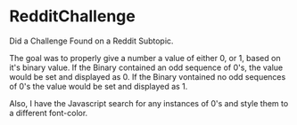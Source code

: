 # RedditChallenge

Did a Challenge Found on a Reddit Subtopic.

The goal was to properly give a number a value of either 0, or 1, based on it's binary value.
If the Binary contained an odd sequence of 0's, the value would be set and displayed as 0.
If the Binary vontained no odd sequences of 0's the value would be set and displayed as 1.

Also, I have the Javascript search for any instances of 0's and style them to a different font-color.
